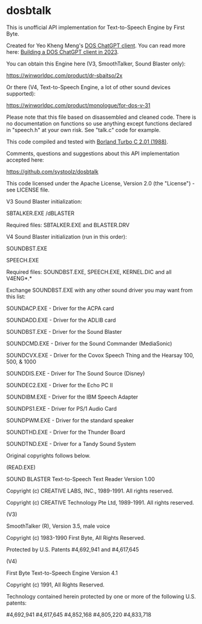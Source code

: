 # dosbtalk
This is unofficial API implementation for Text-to-Speech Engine by First Byte.

Created for Yeo Kheng Meng's [DOS ChatGPT client](https://github.com/yeokm1/doschgpt).
You can read more here:
[Building a DOS ChatGPT client in 2023](https://yeokhengmeng.com/2023/03/building-a-dos-chatgpt-client-in-2023/).

You can obtain this Engine here (V3, SmoothTalker, Sound Blaster only):

https://winworldpc.com/product/dr-sbaitso/2x

Or there (V4, Text-to-Speech Engine, a lot of other sound devices supported):

https://winworldpc.com/product/monologue/for-dos-v-31

Please note that this file based on disassembled and cleaned code.
There is no documentation on functions so use anything except functions
declared in "speech.h" at your own risk. See "talk.c" code for example.

This code compiled and tested with [Borland Turbo C 2.01 (1988)](https://web.archive.org/web/20060614091700/http://bdn.borland.com/article/20841).

Comments, questions and suggestions about this API implementation accepted here:

https://github.com/systoolz/dosbtalk

This code licensed under the Apache License, Version 2.0 (the "License") - see LICENSE file.


V3 Sound Blaster initialization:

SBTALKER.EXE /dBLASTER

Required files: SBTALKER.EXE and BLASTER.DRV


V4 Sound Blaster initialization (run in this order):

SOUNDBST.EXE

SPEECH.EXE

Required files: SOUNDBST.EXE, SPEECH.EXE, KERNEL.DIC and all V4ENG*.*

Exchange SOUNDBST.EXE with any other sound driver you may want from this list:

SOUNDACP.EXE - Driver for the ACPA card

SOUNDADD.EXE - Driver for the ADLIB card

SOUNDBST.EXE - Driver for the Sound Blaster

SOUNDCMD.EXE - Driver for the Sound Commander (MediaSonic)

SOUNDCVX.EXE - Driver for the Covox Speech Thing and the Hearsay 100, 500, & 1000

SOUNDDIS.EXE - Driver for The Sound Source (Disney)

SOUNDEC2.EXE - Driver for the Echo PC II

SOUNDIBM.EXE - Driver for the IBM Speech Adapter

SOUNDPS1.EXE - Driver for PS/1 Audio Card

SOUNDPWM.EXE - Driver for the standard speaker

SOUNDTHD.EXE - Driver for the Thunder Board

SOUNDTND.EXE - Driver for a Tandy Sound System


Original copyrights follows below.


(READ.EXE)

SOUND BLASTER Text-to-Speech Text Reader Version 1.00

Copyright (c) CREATIVE LABS, INC., 1989-1991. All rights reserved.

Copyright (c) CREATIVE Technology Pte Ltd, 1989-1991. All rights reserved.


(V3)

SmoothTalker (R), Version 3.5, male voice

Copyright (c) 1983-1990 First Byte, All Rights Reserved.

Protected by U.S. Patents #4,692,941 and #4,617,645


(V4)

First Byte Text-to-Speech Engine Version 4.1

Copyright (c) 1991, All Rights Reserved.

Technology contained herein protected by one or more of the following U.S. patents:

#4,692,941 #4,617,645 #4,852,168 #4,805,220 #4,833,718
